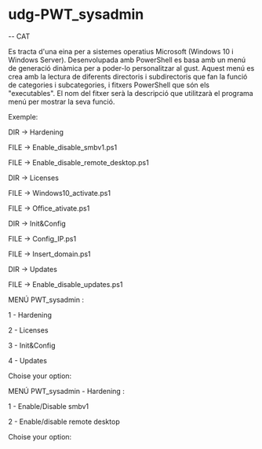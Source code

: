 # udg-PWT_sysadmin

-- CAT </p>
Es tracta d'una eina per a sistemes operatius Microsoft (Windows 10 i Windows Server). Desenvolupada amb PowerShell es basa amb un menú de generació dinàmica per a poder-lo personalitzar al gust.
Aquest menú es crea amb la lectura de diferents directoris i subdirectoris que fan la funció de categories i subcategories, i fitxers PowerShell que són els "executables". El nom del fitxer serà la descripció que utilitzarà el programa menú per mostrar la seva funció.

Exemple:

DIR -> Hardening </p>
 FILE -> Enable_disable_smbv1.ps1 </p>
 FILE -> Enable_disable_remote_desktop.ps1 </p>
DIR -> Licenses </p>
 FILE -> Windows10_activate.ps1 </p>
 FILE -> Office_ativate.ps1 </p>
DIR -> Init&Config </p>
 FILE -> Config_IP.ps1 </p>
 FILE -> Insert_domain.ps1 </p>
DIR -> Updates </p>
 FILE -> Enable_disable_updates.ps1 </p>

MENÚ PWT_sysadmin :

  1 - Hardening </p>
  2 - Licenses </p>
  3 - Init&Config </p>
  4 - Updates </p>
  
Choise your option:

MENÚ PWT_sysadmin - Hardening :

  1 - Enable/Disable smbv1 </p>
  2 - Enable/disable remote desktop </p>
  
Choise your option:




